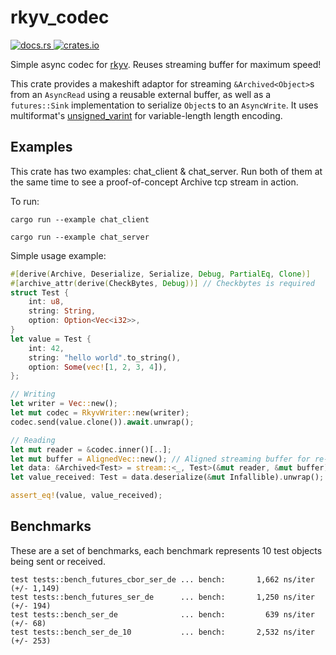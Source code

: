 # rkyv_codec
<p>
    <a href="https://docs.rs/rkyv_codec">
        <img src="https://img.shields.io/docsrs/rkyv_codec.svg" alt="docs.rs">
    </a>
    <a href="https://crates.io/crates/rkyv_codec">
        <img src="https://img.shields.io/crates/v/rkyv_codec.svg" alt="crates.io">
    </a>
</p>

Simple async codec for [rkyv](https://github.com/rkyv/rkyv). Reuses streaming buffer for maximum speed!

This crate provides a makeshift adaptor for streaming `&Archived<Object>`s from an `AsyncRead` using a reusable external buffer, as well as a `futures::Sink` implementation to serialize `Object`s to an `AsyncWrite`.
It uses multiformat's [unsigned_varint](https://docs.rs/unsigned-varint/latest/unsigned_varint/) for variable-length length encoding.

## Examples
This crate has two examples: chat_client & chat_server. Run both of them at the same time to see a proof-of-concept Archive tcp stream in action.

To run:

`cargo run --example chat_client`

`cargo run --example chat_server`

Simple usage example:
```rust
#[derive(Archive, Deserialize, Serialize, Debug, PartialEq, Clone)]
#[archive_attr(derive(CheckBytes, Debug))] // Checkbytes is required
struct Test {
    int: u8,
    string: String,
    option: Option<Vec<i32>>,
}
let value = Test {
    int: 42,
    string: "hello world".to_string(),
    option: Some(vec![1, 2, 3, 4]),
};

// Writing
let writer = Vec::new();
let mut codec = RkyvWriter::new(writer);
codec.send(value.clone()).await.unwrap();

// Reading
let mut reader = &codec.inner()[..];
let mut buffer = AlignedVec::new(); // Aligned streaming buffer for re-use
let data: &Archived<Test> = stream::<_, Test>(&mut reader, &mut buffer).await.unwrap(); // This returns a reference into the passed buffer
let value_received: Test = data.deserialize(&mut Infallible).unwrap();

assert_eq!(value, value_received);
```

## Benchmarks

These are a set of benchmarks, each benchmark represents 10 test objects being sent or received.
```
test tests::bench_futures_cbor_ser_de ... bench:       1,662 ns/iter (+/- 1,149)
test tests::bench_futures_ser_de      ... bench:       1,250 ns/iter (+/- 194)
test tests::bench_ser_de              ... bench:         639 ns/iter (+/- 68)
test tests::bench_ser_de_10           ... bench:       2,532 ns/iter (+/- 253)
```
